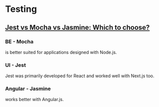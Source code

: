 # Testing

## [Jest vs Mocha vs Jasmine: Which to choose?](https://www.browserstack.com/guide/jest-vs-mocha-vs-jasmine#toc5)

### BE - Mocha
is better suited for applications designed with Node.js.

### UI - Jest
Jest was primarily developed for React and worked well with Next.js too.

### Angular - Jasmine
works better with Angular.js.
